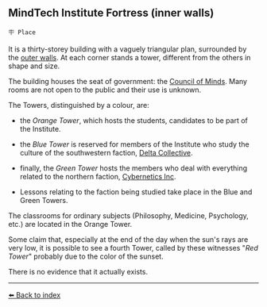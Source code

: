 ## MindTech Institute Fortress (inner walls)

`🪧 Place`

It is a thirty-storey building with a vaguely triangular plan, surrounded by the [outer walls](../refs/institute_fortress_outer.md). At each corner stands a tower, different from the others in shape and size.

The building houses the seat of government: the [Council of Minds](../refs/council_of_minds.md). Many rooms are not open to the public and their use is unknown.

The Towers, distinguished by a colour, are: 
- the *Orange Tower*, which hosts the students, candidates to be part of the Institute.
- the *Blue Tower* is reserved for members of the Institute who study the culture of the southwestern faction, [Delta Collective](../refs/delta_collective.md).
- finally, the *Green Tower* hosts the members who deal with everything related to the northern faction, [Cybernetics Inc](../refs/cybernetics_inc.md).

- Lessons relating to the faction being studied take place in the Blue and Green Towers.

The classrooms for ordinary subjects (Philosophy, Medicine, Psychology, etc.) are located in the Orange Tower.

Some claim that, especially at the end of the day when the sun's rays are very low, it is possible to see a fourth Tower, called by these witnesses "*Red Tower*" probably due to the color of the sunset.

There is no evidence that it actually exists.


----------
[⬅️ Back to index](/#ea90_s)